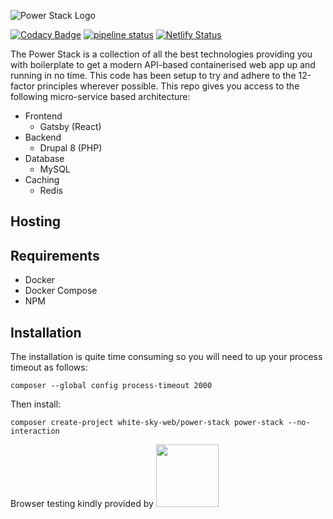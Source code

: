 ![Power Stack Logo](https://i.imgur.com/TZmwxww.png)

[![Codacy Badge](https://api.codacy.com/project/badge/Grade/067c31a35eec4e348dcef717a7aff582)](https://www.codacy.com/app/xaviemirmon/Power-Stack?utm_source=github.com&amp;utm_medium=referral&amp;utm_content=xaviemirmon/Power-Stack&amp;utm_campaign=Badge_Grade)
[![pipeline status](https://gitlab.com/travel-nation/power-stack/badges/master/pipeline.svg)](https://gitlab.com/travel-nation/power-stack/commits/master)
[![Netlify Status](https://api.netlify.com/api/v1/badges/c81828e6-617d-4884-9c61-09049754f036/deploy-status)](https://app.netlify.com/sites/power-stack-prod/deploys)

The Power Stack is a collection of all the best technologies providing you 
with boilerplate to get a modern API-based containerised web app up and 
running in no time. This code has been setup to try and adhere to the 12-factor principles wherever possible. This repo gives you access to the 
following micro-service based architecture:

  - Frontend
    - Gatsby (React)
  - Backend 
    - Drupal 8 (PHP)
  - Database
    - MySQL
  - Caching
    - Redis
    
## Hosting



## Requirements

  - Docker
  - Docker Compose
  - NPM

## Installation

The installation is quite time consuming so you will need to up your process timeout as follows:

`composer --global config process-timeout 2000`

Then install:

`composer create-project white-sky-web/power-stack power-stack --no-interaction`


Browser testing kindly provided by [<img src="https://i.imgur.com/qMhoqZP.png" width="100">](https://www.browserstack.com/) 